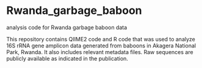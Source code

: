 # Rwanda_garbage_baboon
analysis code for Rwanda garbage baboon data

This repository contains QIIME2 code and R code that was used to analyze 16S rRNA gene amplicon data generated from baboons in Akagera National Park, Rwanda. It also includes relevant metadata files. Raw sequences are publicly available as indicated in the publication.
